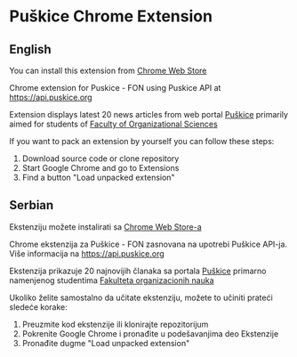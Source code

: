 # Puškice Chrome Extension

## English

You can install this extension from [Chrome Web Store](https://chrome.google.com/webstore/detail/pu%C5%A1kice-fon-andergraund/cbgelakcjcfdcikmofaohcfpafnbojpk)

Chrome extension for Puskice - FON using Puskice API at https://api.puskice.org

Extension displays latest 20 news articles from web portal [Puškice](https://www.puskice.org) primarily aimed for students of [Faculty of Organizational Sciences](www.fon.rs)

If you want to pack an extension by yourself you can follow these steps:

1. Download source code or clone repository
2. Start Google Chrome and go to Extensions
3. Find a button "Load unpacked extension"

## Serbian

Ekstenziju možete instalirati sa [Chrome Web Store-a](https://chrome.google.com/webstore/detail/pu%C5%A1kice-fon-andergraund/cbgelakcjcfdcikmofaohcfpafnbojpk)

Chrome ekstenzija za Puškice - FON zasnovana na upotrebi Puškice API-ja. Više informacija na https://api.puskice.org

Ekstenzija prikazuje 20 najnovijih članaka sa portala [Puškice](https://www.puskice.org) primarno namenjenog studentima [Fakulteta organizacionih nauka](www.fon.rs)

Ukoliko želite samostalno da učitate ekstenziju, možete to učiniti prateći sledeće korake:

1. Preuzmite kod ekstenzije ili klonirajte repozitorijum
2. Pokrenite Google Chrome i pronađite u podešavanjima deo Ekstenzije
3. Pronađite dugme "Load unpacked extension"